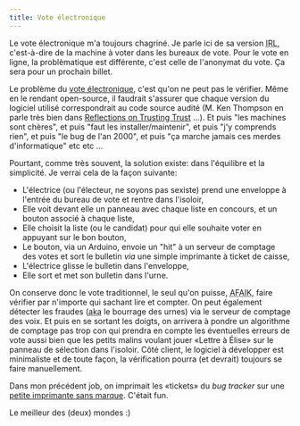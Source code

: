 ```yaml
---
title: Vote électronique
---
```


Le vote électronique m'a toujours chagriné. Je parle ici de sa version <acronym title="In Real Life">IRL</acronym>, c'est-à-dire de la machine à voter dans les bureaux de vote. Pour le vote en ligne, la problèmatique est différente, c'est celle de l'anonymat du vote. Ça sera pour un prochain billet.

Le problème du [vote électronique](https://fr.wikipedia.org/wiki/Vote_électronique), c'est qu'on ne peut pas le vérifier. Même en le rendant open-source, il faudrait s'assurer que chaque version du logiciel utilisé correspondrait au code source audité (M. Ken Thompson en parle très bien dans [Reflections on Trusting Trust](http://www.acm.org/classics/sep95/) ...). Et puis "les machines sont chères", et puis "faut les installer/maintenir", et puis "j'y comprends rien", et puis "le bug de l'an 2000", et puis "ça marche jamais ces merdes d'informatique" etc etc ...

Pourtant, comme très souvent, la solution existe: dans l'équilibre et la simplicité. Je verrai cela de la façon suivante:

  - L'électrice (ou l'électeur, ne soyons pas sexiste) prend une enveloppe à l'entrée du bureau de vote et rentre dans l'isoloir,
  - Elle voit devant elle un panneau avec chaque liste en concours, et un bouton associé à chaque liste,
  - Elle choisit la liste (ou le candidat) pour qui elle souhaite voter en appuyant sur le bon bouton,
  - Le bouton, via un Arduino, envoie un "hit" à un serveur de comptage des votes et sort le bulletin *via* une simple imprimante à ticket de caisse,
  - L'électrice glisse le bulletin dans l'enveloppe,
  - Elle sort et met son bulletin dans l'urne.
  
On conserve donc le vote traditionnel, le seul qu'on puisse, <acronym title="As Far As I Know">AFAIK</acronym>, faire vérifier par n'importe qui sachant lire et compter. On peut également détecter les fraudes (<acronym title="Also Known As">aka</acronym> le bourrage des urnes) via le serveur de comptage des voix. Et puis en se sortant les doigts, on arrivera à pondre un algorithme de comptage pas trop con qui prendra en compte les éventuelles erreurs de vote aussi bien que les petits malins voulant jouer «Lettre à Élise» sur le panneau de sélection dans l'isoloir. Côté client, le logiciel à développer est minimaliste et de toute façon, la vérification pourra (et devrait) toujours se faire manuellement.

Dans mon précédent job, on imprimait les «tickets» du *bug tracker* sur une [petite imprimante sans marque](http://www.amazon.com/Smart-Cool%C2%AE-SC-58H-Printer-Thermal/dp/B010RVUASI/ref=sr_1_2). C'était fun.

Le meilleur des (deux) mondes :)